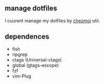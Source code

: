 ## manage dotfiles
I cuurent manage my dotfiles by [chezmoi](https://www.chezmoi.io/quick-start/) util.

## dependences

+ fish
+ ripgrep
+ ctags (Universal-ctags)
+ global (gtags-escope)
+ fzf
+ vim-Plug

